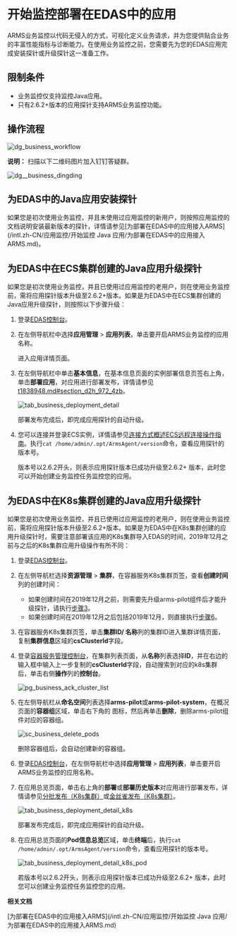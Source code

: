 # 开始监控部署在EDAS中的应用

ARMS业务监控以代码无侵入的方式，可视化定义业务请求，并为您提供贴合业务的丰富性能指标与诊断能力。在使用业务监控之前，您需要先为您的EDAS应用完成安装探针或升级探针这一准备工作。

## 限制条件

-   业务监控仅支持监控Java应用。
-   只有2.6.2+版本的应用探针支持ARMS业务监控功能。

## 操作流程

![dg_business_workflow](https://static-aliyun-doc.oss-accelerate.aliyuncs.com/assets/img/zh-CN/7067197951/p103004.png)

**说明：** 扫描以下二维码图片加入钉钉答疑群。

![dg__business_dingding](https://static-aliyun-doc.oss-accelerate.aliyuncs.com/assets/img/zh-CN/7067197951/p92785.png)

## 为EDAS中的Java应用安装探针

如果您是初次使用业务监控，并且未使用过应用监控的新用户，则按照应用监控的文档说明安装最新版本的探针，详情请参见[为部署在EDAS中的应用接入ARMS](/intl.zh-CN/应用监控/开始监控 Java 应用/为部署在EDAS中的应用接入ARMS.md)。

## 为EDAS中在ECS集群创建的Java应用升级探针

如果您是初次使用业务监控，并且已使用过应用监控的老用户，则在使用业务监控前，需将应用探针版本升级至2.6.2+版本。如果是为EDAS中在ECS集群创建的Java应用升级探针，则按照以下步骤升级：

1.  登录[EDAS控制台](https://edas-intl.console.aliyun.com)。

2.  在左侧导航栏中选择**应用管理** \> **应用列表**，单击要开启ARMS业务监控的应用名称。

    进入应用详情页面。

3.  在左侧导航栏中单击**基本信息**，在基本信息页面的实例部署信息页签右上角，单击**部署应用**，对应用进行部署发布，详情请参见[t1838948.md\#section\_d2h\_972\_4zb]()。

    ![tab_business_deployment_detail](https://static-aliyun-doc.oss-accelerate.aliyuncs.com/assets/img/zh-CN/2067197951/p88780.png)

    部署发布完成后，即完成应用探针的自动升级。

4.  您可以连接并登录ECS实例，详情请参见[连接方式概述ECS远程连接操作指南](/intl.zh-CN/实例/连接实例/连接方式概述.md)。执行`cat /home/admin/.opt/ArmsAgent/version`命令，查看应用探针的版本号。

    版本号以2.6.2开头，则表示应用探针版本已成功升级至2.6.2+ 版本，此时您可以开始创建业务监控任务监控您的应用。


## 为EDAS中在K8s集群创建的Java应用升级探针

如果您是初次使用业务监控，并且已使用过应用监控的老用户，则在使用业务监控前，需将应用探针版本升级至2.6.2+版本。如果是为EDAS中在K8s集群创建的应用升级探针时，需要注意部署该应用的K8s集群导入EDAS的时间，2019年12月之前与之后的K8s集群应用升级操作有所不同：

1.  登录[EDAS控制台](https://edas-intl.console.aliyun.com)。

2.  在左侧导航栏选择**资源管理** \> **集群**，在容器服务K8s集群页签，查看**创建时间**列的创建时间：

    -   如果创建时间在2019年12月之前，则需要先升级arms-pilot组件后才能升级探针，请执行[步骤3](#step_b44_68o_1pf)。
    -   如果创建时间在2019年12月之后包括2019年12月，则直接执行[步骤6](#step_5kr_tre_5pi)。
3.  在容器服务K8s集群页签，单击**集群ID/ 名称**列的集群ID进入集群详情页面，复制**集群信息**区域的**csClusterId**字段。

4.  登录[容器服务管理控制台](https://partners-intl.console.aliyun.com/#/cs)，在集群列表页面，从**名称**列表选择**ID**，并在右边的输入框中输入上一步复制的**csClusterId**字段，自动搜索到对应的k8s集群后，单击右侧**操作**列的**控制台**。

    ![pg_business_ack_cluster_list](https://static-aliyun-doc.oss-accelerate.aliyuncs.com/assets/img/zh-CN/4067197951/p91060.png)

5.  在左侧导航栏从**命名空间**列表选择**arms-pilot**或**arms-pilot-system**，在概况页面的**容器组**区域，单击右下角的 图标，然后再单击**删除**，删除arms-pilot组件对应的容器组。

    ![sc_business_delete_pods](https://static-aliyun-doc.oss-accelerate.aliyuncs.com/assets/img/zh-CN/4067197951/p91078.png)



    删除容器组后，会自动创建新的容器组。

6.  登录[EDAS控制台](https://edas-intl.console.aliyun.com)，在左侧导航栏中选择**应用管理** \> **应用列表**，单击要开启ARMS业务监控的应用名称。

7.  在应用总览页面，单击右上角的**部署**或**部署历史版本**对应用进行部署发布，详情请参见[分批发布（K8s集群）]()或[金丝雀发布（K8s集群）]()。

    ![tab_business_deployment_detail_k8s](https://static-aliyun-doc.oss-accelerate.aliyuncs.com/assets/img/zh-CN/2067197951/p91082.png)

    部署发布完成后，即完成应用探针的自动升级。

8.  在应用总览页面的**Pod信息总览**区域，单击**终端**后，执行`cat /home/admin/.opt/ArmsAgent/version`命令，查看应用探针的版本号。

    ![tab_business_deployment_detail_k8s_pod](https://static-aliyun-doc.oss-accelerate.aliyuncs.com/assets/img/zh-CN/3067197951/p91084.png)

    若版本号以2.6.2开头，则表示应用探针版本已成功升级至2.6.2+ 版本，此时您可以创建业务监控任务监控您的应用。


**相关文档**  


[为部署在EDAS中的应用接入ARMS](/intl.zh-CN/应用监控/开始监控 Java 应用/为部署在EDAS中的应用接入ARMS.md)

